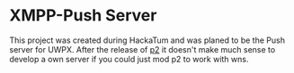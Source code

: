# XMPP-Push Server
This project was created during HackaTum and was planed to be the Push server for UWPX. After the release of [p2](https://github.com/iNPUTmice/p2) it doesn't make much sense to develop a own server if you could just mod p2 to work with wns.
